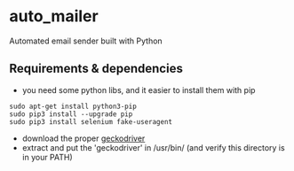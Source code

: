 # auto_mailer

Automated email sender built with Python

## Requirements & dependencies

- you need some python libs, and it easier to install them with pip
```commandline
sudo apt-get install python3-pip
sudo pip3 install --upgrade pip
sudo pip3 install selenium fake-useragent
```
- download the proper [geckodriver](https://github.com/mozilla/geckodriver/releases)
- extract and put the 'geckodriver' in /usr/bin/ (and verify this directory is in your PATH)

